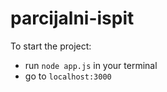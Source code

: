 # parcijalni-ispit
To start the project:
   - run `node app.js` in your terminal
   - go to `localhost:3000`
